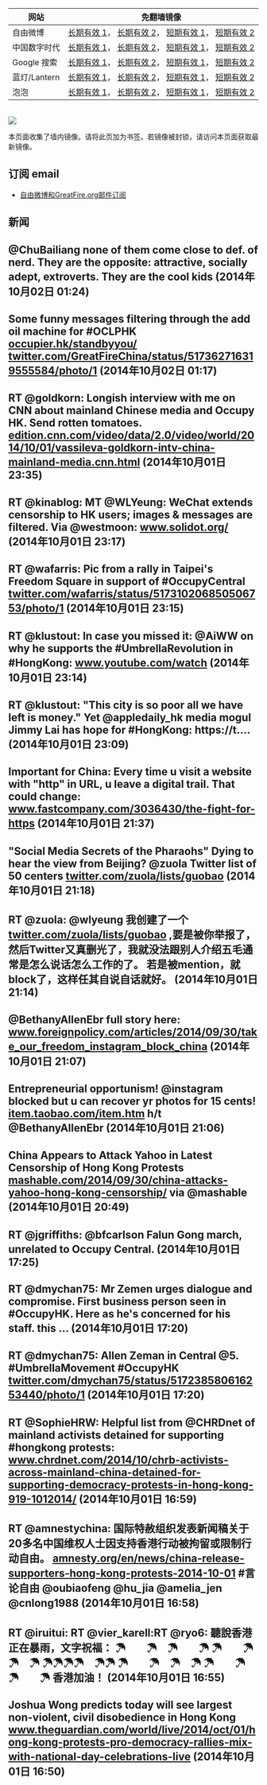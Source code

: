 <table>
    <thead>
        <tr>
            <th>网站</th>
            <th>免翻墙镜像</th>
        </tr>
    </thead>
    <tbody>    
        <tr>
            <td>自由微博</td>
            <td>            
                <a href="https://edgecastcdn.net/00107ED/freeweibo/" target="_BLANK">长期有效 1</a>，            
                <a href="https://objects.dreamhost.com/freeweibo/index.html" target="_BLANK">长期有效 2</a>，            
                <a href="https://fw3.azurewebsites.net" target="_BLANK">短期有效 1</a>，            
                <a href="https://d1stdkq55ggsv7.cloudfront.net" target="_BLANK">短期有效 2</a>
            </td>
        </tr>    
        <tr>
            <td>中国数字时代</td>
            <td>            
                <a href="https://edgecastcdn.net/00107ED/cdt/" target="_BLANK">长期有效 1</a>，            
                <a href="https://objects.dreamhost.com/cdt/index.html" target="_BLANK">长期有效 2</a>，            
                <a href="https://1ff2d.azurewebsites.net" target="_BLANK">短期有效 1</a>，            
                <a href="https://d29jekp4emy41a.cloudfront.net" target="_BLANK">短期有效 2</a>
            </td>
        </tr>    
        <tr>
            <td>Google 搜索</td>
            <td>            
                <a href="https://edgecastcdn.net/00107ED/g/" target="_BLANK">长期有效 1</a>，            
                <a href="https://objects.dreamhost.com/goo/index.html" target="_BLANK">长期有效 2</a>，            
                <a href="https://google1.azurewebsites.net" target="_BLANK">短期有效 1</a>，            
                <a href="https://d3vv89cvqbrqlq.cloudfront.net" target="_BLANK">短期有效 2</a>
            </td>
        </tr>    
        <tr>
            <td>蓝灯/Lantern</td>
            <td>            
                <a href="https://edgecastcdn.net/00107ED/lantern/" target="_BLANK">长期有效 1</a>，            
                <a href="https://objects.dreamhost.com/lantern/index.html" target="_BLANK">长期有效 2</a>，            
                <a href="https://c7511.azurewebsites.net" target="_BLANK">短期有效 1</a>，            
                <a href="https://dx1djqjpnvurw.cloudfront.net" target="_BLANK">短期有效 2</a>
            </td>
        </tr>    
        <tr>
            <td>泡泡</td>
            <td>            
                <a href="https://edgecastcdn.net/00107ED/paopao/" target="_BLANK">长期有效 1</a>，            
                <a href="https://objects.dreamhost.com/paopao/index.html" target="_BLANK">长期有效 2</a>，            
                <a href="https://paopao2.azurewebsites.net" target="_BLANK">短期有效 1</a>，            
                <a href="https://d19ysv8o6fv16v.cloudfront.net" target="_BLANK">短期有效 2</a>
            </td>
        </tr>
    </tbody>
</table>
<br/>
<img src="https://raw.githubusercontent.com/greatfire/z/master/logos.gif" />

本页面收集了墙内镜像。请将此页加为书签。若镜像被封锁，请访问本页面获取最新镜像。

## 订阅 email
* <a href="https://b.us7.list-manage.com/subscribe?u=854fca58782082e0cbdf204a0&id=c78949b93c">自由微博和GreatFire.org邮件订阅</a>
    
## 新闻
@ChuBailiang none of them come close to def. of nerd. They are the opposite: attractive, socially adept, extroverts. They are the cool kids (2014年10月02日 01:24)
 ---
Some funny messages filtering through the add oil machine for #OCLPHK  <a href="http://occupier.hk/standbyyou/" target="_BLANK">occupier.hk/standbyyou/</a> <a href="https://twitter.com/GreatFireChina/status/517362716319555584/photo/1" target="_BLANK">twitter.com/GreatFireChina/status/517362716319555584/photo/1</a> (2014年10月02日 01:17)
 ---
RT @goldkorn: Longish interview with me on CNN about mainland Chinese media and Occupy HK. Send rotten tomatoes. <a href="http://edition.cnn.com/video/data/2.0/video/world/2014/10/01/vassileva-goldkorn-intv-china-mainland-media.cnn.html" target="_BLANK">edition.cnn.com/video/data/2.0/video/world/2014/10/01/vassileva-goldkorn-intv-china-mainland-media.cnn.html</a> (2014年10月01日 23:35)
 ---
RT @kinablog: MT @WLYeung: WeChat extends censorship to HK users; images &amp; messages are filtered. Via @westmoon: <a href="http://www.solidot.org/" target="_BLANK">www.solidot.org/</a> (2014年10月01日 23:17)
 ---
RT @wafarris: Pic from a rally in Taipei's Freedom Square in support of #OccupyCentral <a href="https://twitter.com/wafarris/status/517310206850506753/photo/1" target="_BLANK">twitter.com/wafarris/status/517310206850506753/photo/1</a> (2014年10月01日 23:15)
 ---
RT @klustout: In case you missed it: @AiWW on why he supports the #UmbrellaRevolution in #HongKong: <a href="https://www.youtube.com/watch?v=tuOLhwmdaoc" target="_BLANK">www.youtube.com/watch</a> (2014年10月01日 23:14)
 ---
RT @klustout: "This city is so poor all we have left is money." Yet @appledaily_hk media mogul Jimmy Lai has hope for #HongKong: https://t.… (2014年10月01日 23:09)
 ---
Important for China: Every time u visit a website with "http" in URL, u leave a digital trail. That could change: <a href="http://www.fastcompany.com/3036430/the-fight-for-https" target="_BLANK">www.fastcompany.com/3036430/the-fight-for-https</a> (2014年10月01日 21:37)
 ---
"Social Media Secrets of the Pharaohs" Dying to hear the view from Beijing?   @zuola Twitter list of 50 centers <a href="https://twitter.com/zuola/lists/guobao" target="_BLANK">twitter.com/zuola/lists/guobao</a> (2014年10月01日 21:18)
 ---
RT @zuola: @wlyeung 我创建了一个 <a href="https://twitter.com/zuola/lists/guobao" target="_BLANK">twitter.com/zuola/lists/guobao</a> ,要是被你举报了，然后Twitter又真删光了，我就没法跟别人介绍五毛通常是怎么说话怎么工作的了。 若是被mention，就block了，这样任其自说自话就好。 (2014年10月01日 21:14)
 ---
@BethanyAllenEbr full story here: <a href="http://www.foreignpolicy.com/articles/2014/09/30/take_our_freedom_instagram_block_china" target="_BLANK">www.foreignpolicy.com/articles/2014/09/30/take_our_freedom_instagram_block_china</a> (2014年10月01日 21:07)
 ---
Entrepreneurial opportunism! @instagram blocked but u can recover yr photos for 15 cents! <a href="http://item.taobao.com/item.htm?id=41446625121&_fb=YTVqMWFjfDExaTcyfDF8NDE0NDY2MjUxMjF8ZzFnfDUxNDBjZA%3D%3D&spm=a310v.4.1100002.341411148&_g=s2&_g=a1100002&_n=341411148&_t=item&_tk=41446625121&tracelog=frsinazt&from=frsinazt" target="_BLANK">item.taobao.com/item.htm</a> h/t @BethanyAllenEbr (2014年10月01日 21:06)
 ---
China Appears to Attack Yahoo in Latest Censorship of Hong Kong Protests <a href="http://mashable.com/2014/09/30/china-attacks-yahoo-hong-kong-censorship/#:eyJzIjoidCIsImkiOiJfbWFpaXdtcGR5eW9icThncSJ9" target="_BLANK">mashable.com/2014/09/30/china-attacks-yahoo-hong-kong-censorship/</a> via @mashable (2014年10月01日 20:49)
 ---
RT @jgriffiths: @bfcarlson Falun Gong march, unrelated to Occupy Central. (2014年10月01日 17:25)
 ---
RT @dmychan75: Mr Zemen urges dialogue and compromise. First business person seen in #OccupyHK. Here as he's concerned for his staff. this … (2014年10月01日 17:20)
 ---
RT @dmychan75: Allen Zeman in Central @5. #UmbrellaMovement #OccupyHK <a href="https://twitter.com/dmychan75/status/517238580616253440/photo/1" target="_BLANK">twitter.com/dmychan75/status/517238580616253440/photo/1</a> (2014年10月01日 17:20)
 ---
RT @SophieHRW: Helpful list from @CHRDnet of mainland activists detained for supporting #hongkong protests: <a href="http://www.chrdnet.com/2014/10/chrb-activists-across-mainland-china-detained-for-supporting-democracy-protests-in-hong-kong-919-1012014/" target="_BLANK">www.chrdnet.com/2014/10/chrb-activists-across-mainland-china-detained-for-supporting-democracy-protests-in-hong-kong-919-1012014/</a> (2014年10月01日 16:59)
 ---
RT @amnestychina: 国际特赦组织发表新闻稿关于20多名中国维权人士因支持香港行动被拘留或限制行动自由。 <a href="http://amnesty.org/en/news/china-release-supporters-hong-kong-protests-2014-10-01" target="_BLANK">amnesty.org/en/news/china-release-supporters-hong-kong-protests-2014-10-01</a>  #言论自由 @oubiaofeng @hu_jia @amelia_jen @cnlong1988 (2014年10月01日 16:58)
 ---
RT @iruitui: RT @vier_karell:RT @ryo6: 聽說香港正在暴雨，文字祝福：
☂　　☂　☂　　☂
☂　　☂　☂　☂
☂☂☂☂　☂☂
☂　　☂　☂　☂
☂　　☂　☂　　☂
香港加油！ (2014年10月01日 16:55)
 ---
Joshua Wong predicts today will see largest non-violent, civil disobedience in Hong Kong <a href="http://www.theguardian.com/world/live/2014/oct/01/hong-kong-protests-pro-democracy-rallies-mix-with-national-day-celebrations-live" target="_BLANK">www.theguardian.com/world/live/2014/oct/01/hong-kong-protests-pro-democracy-rallies-mix-with-national-day-celebrations-live</a> (2014年10月01日 16:50)
 ---
